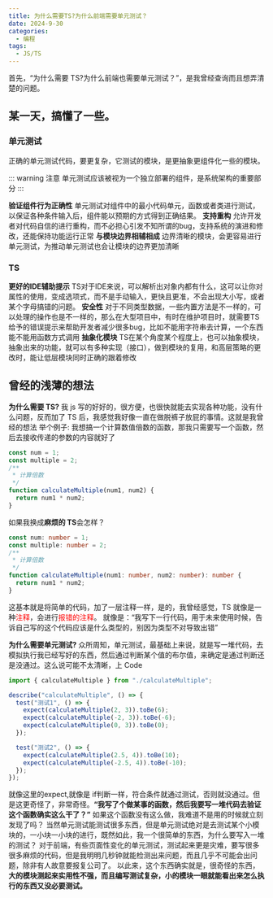 ```yaml
---
title: 为什么需要TS?为什么前端需要单元测试？
date: 2024-9-30
categories:
  - 编程
tags:
  - JS/TS
---
```


首先，“为什么需要 TS?为什么前端也需要单元测试？”，是我曾经查询而且想弄清楚的问题。

## 某一天，搞懂了一些。
### 单元测试
正确的单元测试代码，要更复杂，它测试的模块，是更抽象更组件化一些的模块。

::: warning 注意
单元测试应该被视为一个独立部署的组件，是系统架构的重要部分
:::

**验证组件行为正确性**
单元测试对组件中的最小代码单元，函数或者类进行测试，以保证各种条件输入后，组件能以预期的方式得到正确结果。
**支持重构**
允许开发者对代码自信的进行重构，而不必担心引发不知所谓的bug，支持系统的演进和修改，还能保持功能运行正常
**与模块边界相辅相成**
边界清晰的模块，会更容易进行单元测试，为推动单元测试也会让模块的边界更加清晰

### TS
**更好的IDE辅助提示**
TS对于IDE来说，可以解析出对象内都有什么，这可以让你对属性的使用，变成选项式，而不是手动输入，更快且更准，不会出现大小写，或者某个字母搞错的问题。
**安全性**
对于不同类型数据，一些内置方法是不一样的，可以处理的操作也是不一样的，那么在大型项目中，有时在维护项目时，就需要TS给予的错误提示来帮助开发者减少很多bug，比如不能用字符串去计算，一个东西能不能用函数方式调用
**抽象化模块**
TS在某个角度某个程度上，也可以抽象模块，抽象出来的功能，就可以有多种实现（接口），做到模块的复用，和高层策略的更改时，能让低层模块同时正确的跟着修改

## 曾经的浅薄的想法

**为什么需要 TS?** 我 js 写的好好的，很方便，也很快就能去实现各种功能，没有什么问题，反而加了 TS 后，我感觉我好像一直在做脱裤子放屁的事情。这就是我曾经的想法
举个例子: 我想搞一个计算数值倍数的函数，那我只需要写一个函数，然后去接收传递的参数的内容就好了

```js
const num = 1;
const multiple = 2;
/**
 * 计算倍数
 */
function calculateMultiple(num1, num2) {
  return num1 * num2;
}
```

如果我换成**麻烦的 TS**会怎样？

```ts
const num: number = 1;
const multiple: number = 2;
/**
 * 计算倍数
 */
function calculateMultiple(num1: number, num2: number): number {
  return num1 * num2;
}
```

这基本就是将简单的代码，加了一层注释一样，是的，我曾经感觉，TS 就像是一种<font style="color:red">注释</font>，会进行<font style="color:red">报错的注释</font>。
就像是：“我写下一行代码，用于未来使用时候，告诉自己写的这个代码应该是什么类型的，别因为类型不对导致出错”

**为什么需要单元测试?** 众所周知，单元测试，最基础上来说，就是写一堆代码，去模拟执行我已经写好的东西，然后通过判断某个值的布尔值，来确定是通过判断还是没通过。这么说可能不太清晰，上 Code

```js
import { calculateMultiple } from "./calculateMultiple";

describe("calculateMultiple", () => {
  test("测试1", () => {
    expect(calculateMultiple(2, 3)).toBe(6);
    expect(calculateMultiple(-2, 3)).toBe(-6);
    expect(calculateMultiple(0, 3)).toBe(0);
  });

  test("测试2", () => {
    expect(calculateMultiple(2.5, 4)).toBe(10);
    expect(calculateMultiple(-2.5, 4)).toBe(-10);
  });
});
```
就像这里的expect,就像是 if判断一样，符合条件就通过测试，否则就没通过。但是这更奇怪了，非常奇怪。**“我写了个做某事的函数，然后我要写一堆代码去验证这个函数确实这么干了？”**
如果这个函数没有这么做，我难道不是用的时候就立刻发现了吗？
当然单元测试能测试很多东西，但是单元测试绝对是去测试某个小模块的，一小块一小块的进行，既然如此，我一个很简单的东西，为什么要写入一堆的测试？
对于前端，有些页面性变化的单元测试，测试起来更是灾难，要写很多很多麻烦的代码，但是我明明几秒钟就能检测出来问题，而且几乎不可能会出问题，除非有人故意要报复公司了。
以此来，这个东西确实就是，很奇怪的东西，**大的模块测起来实用性不强，而且编写测试复杂，小的模块一眼就能看出来怎么执行的东西又没必要测试。**


